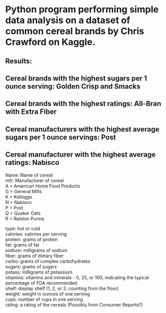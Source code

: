 # Python program performing simple data analysis on a dataset of common cereal brands by Chris Crawford on Kaggle.  
## Results:  
## Cereal brands with the highest sugars per 1 ounce serving: Golden Crisp and Smacks  
## Cereal brands with the highest ratings: All-Bran with Extra Fiber  
## Cereal manufacturers with the highest average sugars per 1 ounce servings: Post  
## Cereal manufacturer with the highest average ratings: Nabisco  
  
Name: Name of cereal  
mfr: Manufacturer of cereal  
A = American Home Food Products  
G = General Mills  
K = Kelloggs  
N = Nabisco  
P = Post  
Q = Quaker Oats  
R = Ralston Purina  
  
type: hot or cold  
calories: calories per serving  
protein: grams of protein  
fat: grams of fat  
sodium: milligrams of sodium  
fiber: grams of dietary fiber  
carbo: grams of complex carbohydrates  
sugars: grams of sugars  
potass: milligrams of potassium  
vitamins: vitamins and minerals - 0, 25, or 100, indicating the typical percentage of FDA recommended  
shelf: display shelf (1, 2, or 3, counting from the floor)  
weight: weight in ounces of one serving  
cups: number of cups in one serving  
rating: a rating of the cereals (Possibly from Consumer Reports?)  
